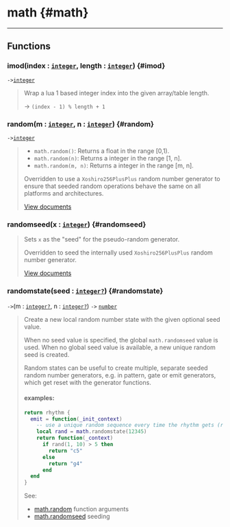 # math {#math}  

---  
## Functions
### imod(index : [`integer`](../../API/builtins/integer.md), length : [`integer`](../../API/builtins/integer.md)) {#imod}
`->`[`integer`](../../API/builtins/integer.md)  

> Wrap a lua 1 based integer index into the given array/table length.
> 
> -> `(index - 1) % length + 1`
### random(m : [`integer`](../../API/builtins/integer.md), n : [`integer`](../../API/builtins/integer.md)) {#random}
`->`[`integer`](../../API/builtins/integer.md)  

> * `math.random()`: Returns a float in the range [0,1).
> * `math.random(n)`: Returns a integer in the range [1, n].
> * `math.random(m, n)`: Returns a integer in the range [m, n].
> 
> Overridden to use a `Xoshiro256PlusPlus` random number generator to ensure that
>  seeded random operations behave the same on all platforms and architectures.
> 
> [View documents](command:extension.lua.doc?["en-us/51/manual.html/pdf-math.random"])
### randomseed(x : [`integer`](../../API/builtins/integer.md)) {#randomseed}
> Sets `x` as the "seed" for the pseudo-random generator.
> 
> Overridden to seed the internally used  `Xoshiro256PlusPlus` random number generator.
> 
> [View documents](command:extension.lua.doc?["en-us/51/manual.html/pdf-math.randomseed"])
### randomstate(seed : [`integer`](../../API/builtins/integer.md)[`?`](../../API/builtins/nil.md)) {#randomstate}
`->`(m : [`integer`](../../API/builtins/integer.md)[`?`](../../API/builtins/nil.md), n : [`integer`](../../API/builtins/integer.md)[`?`](../../API/builtins/nil.md)) `->` [`number`](../../API/builtins/number.md)  

> Create a new local random number state with the given optional seed value.
> 
> When no seed value is specified, the global `math.randomseed` value is used.
> When no global seed value is available, a new unique random seed is created.
> 
> Random states can be useful to create multiple, separate seeded random number
> generators, e.g. in pattern, gate or emit generators, which get reset with the
> generator functions.
> 
> #### examples:
> 
> ```lua
> return rhythm {
>   emit = function(_init_context)
>     -- use a unique random sequence every time the rhythm gets (re)triggered
>     local rand = math.randomstate(12345)
>     return function(_context)
>       if rand(1, 10) > 5 then
>         return "c5"
>       else
>         return "g4"
>       end
>   end
> }
> ```
> See:
>   * [math.random](file:///c%3A/Users/emuell/Development/Crates/afseq/types/nerdo/library/math.lua#36#9) function arguments
>   * [math.randomseed](file:///c%3A/Users/emuell/Development/Crates/afseq/types/nerdo/library/math.lua#46#9) seeding  

